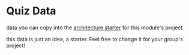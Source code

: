 # Quiz Data

data you can copy into the [architecture starter](https://github.com/hackyourfuturebelgium/architecture-starter) for this module's project

this data is just an idea, a starter. Feel free to change it for your group's project!
